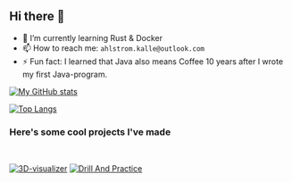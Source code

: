 ## Hi there 👋
- 🌱 I’m currently learning Rust & Docker
- 📫 How to reach me: `ahlstrom.kalle@outlook.com`
- ⚡ Fun fact: I learned that Java also means Coffee 10 years after I wrote my first Java-program.

[![My GitHub stats](https://github-readme-stats-git-masterrstaa-rickstaa.vercel.app/api?username=kqlski&count_private=true&show_icons=true&theme=github_dark)](https://github.com/anuraghazra/github-readme-stats)

[![Top Langs](https://github-readme-stats-git-masterrstaa-rickstaa.vercel.app/api/top-langs/?username=kqlski&layout=compact&theme=github_dark)](https://github.com/anuraghazra/github-readme-stats)

### Here's some cool projects I've made
<br>

[![3D-visualizer](https://github-readme-stats-git-masterrstaa-rickstaa.vercel.app/api/pin/?username=kqlski&repo=3d-visualizer&theme=github_dark)](https://github.com/kqlski/3d-visualizer)
[![Drill And Practice](https://github-readme-stats-git-masterrstaa-rickstaa.vercel.app/api/pin/?username=kqlski&repo=drill-and-practice&theme=github_dark)](https://github.com/kqlski/drill-and-practice)
